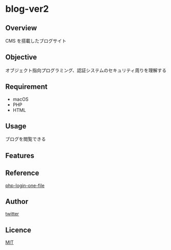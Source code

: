# blog-ver2

## Overview

CMS を搭載したブログサイト

## Objective

オブジェクト指向プログラミング、認証システムのセキュリティ周りを理解する

## Requirement

- macOS
- PHP
- HTML

## Usage

ブログを閲覧できる

## Features

## Reference

[php-login-one-file](https://github.com/panique/php-login-one-file)

## Author

[twitter](https://twitter.com)

## Licence

[MIT](https://......)
